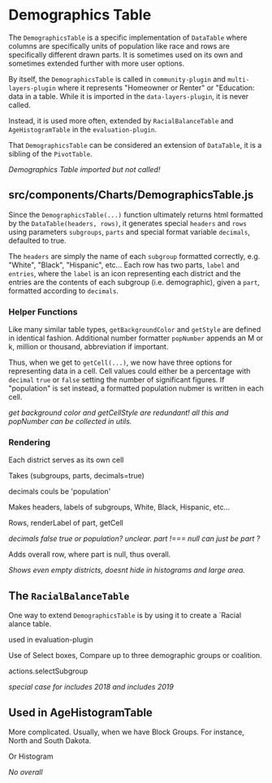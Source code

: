 # Demographics Table

The `DemographicsTable` is a specific implementation of `DataTable`
where columns are specifically units of population like race and
rows are specifically different drawn parts. It is sometimes used
on its own and sometimes extended further with more user options. 

By itself, the `DemographicsTable` is called in `community-plugin`
and `multi-layers-plugin` where it represents "Homeowner or Renter"
or "Education: data in a table. While it is imported in the `data-layers-plugin`,
it is never called.

Instead, it is used more often, extended by `RacialBalanceTable`
and `AgeHistogramTable` in the `evaluation-plugin`. 

That `DemographicsTable` can be considered an extension of `DataTable`,
it is a sibling of the `PivotTable`. 

_Demographics Table imported but not called!_ 

## src/components/Charts/DemographicsTable.js 

Since the `DemographicsTable(...)` function ultimately returns html
formatted by the `DataTable(headers, rows)`, it generates special
`headers` and `rows` using parameters `subgroups`, `parts` and special
format variable `decimals`, defaulted to true. 

The `headers` are simply the name of each `subgroup` formatted correctly,
e.g. "White", "Black", "Hispanic", etc...
Each row has two parts, `label` and `entries`, where the `label` is an
icon representing each district and the entries are the contents of 
each subgroup (i.e. demographic), given a `part`, formatted according
to `decimals`. 

### Helper Functions

Like many similar table types, `getBackgroundColor` and `getStyle`
are defined in identical fashion. Additional number formatter 
`popNumber` appends an M or k, million or thousand, abbreviation if
important. 

Thus, when we get to `getCell(...)`, we now have three options for
representing data in a cell. Cell values could either be a percentage
with `decimal` `true` or `false` setting the number of significant
figures. If "population" is set instead, a formatted population 
nubmer is written in each cell. 

_get background color and getCellStyle are redundant! all this and
popNumber can be collected in utils._ 

### Rendering 

Each district serves as its own cell 

Takes (subgroups, parts, decimals=true)

decimals couls be 'population' 

Makes headers, labels of subgroups, White, Black, Hispanic, etc...

Rows, renderLabel of part, getCell 

_decimals false true or population? unclear._
_part !=== null can just be part ?_

Adds overall row, where part is null, thus overall.

_Shows even empty districts, doesnt hide in  histograms and large area._

## The `RacialBalanceTable`


One way to extend `DemographicsTable` is by using it to create a
`Racial alance table.

used in evaluation-plugin 

Use of Select boxes, Compare up to three demographic groups
or coalition. 

actions.selectSubgroup

_special case for includes 2018 and includes 2019_


## Used in AgeHistogramTable

More complicated. Usually, when we have Block Groups. For instance,
North and South Dakota.

Or Histogram 

_No overall_

